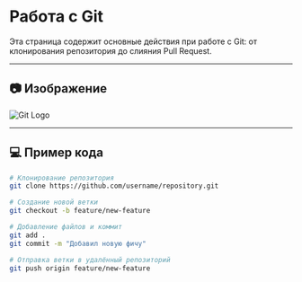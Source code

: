 # Работа с Git

Эта страница содержит основные действия при работе с Git: от клонирования репозитория до слияния Pull Request.

---

## 📷 Изображение

![Git Logo](https://git-scm.com/images/logos/downloads/Git-Icon-1788C.png)

---

## 💻 Пример кода

```bash
# Клонирование репозитория
git clone https://github.com/username/repository.git

# Создание новой ветки
git checkout -b feature/new-feature

# Добавление файлов и коммит
git add .
git commit -m "Добавил новую фичу"

# Отправка ветки в удалённый репозиторий
git push origin feature/new-feature
